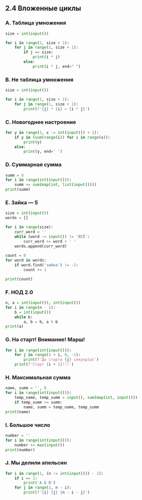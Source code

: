 ## 2.4 Вложенные циклы

### A. Таблица умножения
``` python
size = int(input())

for i in range(1, size + 1):
    for j in range(1, size + 1):
        if j == size:
            print(i * j)
        else:
            print(i * j, end=" ")
```

### B. Не таблица умножения
``` python
size = int(input())

for i in range(1, size + 1):
    for j in range(1, size + 1):
        print(f'{j} * {i} = {i * j}')
```

### C. Новогоднее настроение
``` python
for y in range(1, x := int(input()) + 1):
    if y in (sum(range(i)) for i in range(x)):
        print(y)
    else:
        print(y, end=' ')
```

### D. Суммарная сумма
``` python
summ = 0
for i in range(int(input())):
    summ += sum(map(int, list(input())))
print(summ)
```

### E. Зайка — 5
``` python
size = int(input())
words = []

for i in range(size):
    curr_word = ''
    while (word := input()) != 'ВСЁ':
        curr_word += word + ' '
    words.append(curr_word)
    
count = 0
for word in words:
    if word.find('зайка') != -1:
        count += 1

print(count)
```

### F. НОД 2.0
``` python
n, a = int(input()), int(input())
for i in range(n - 1):
    b = int(input())
    while b:
        a, b = b, a % b
print(a)
```

### G. На старт! Внимание! Марш!
``` python
for i in range(int(input())):
    for j in range(3 + i, 0, -1):
        print(f'До старта {j} секунд(ы)')
    print(f'Старт {i + 1}!!!')
```

### H. Максимальная сумма
``` python
name, summ = '', 0
for i in range(int(input())):
    temp_name, temp_summ = input(), sum(map(int, input()))
    if temp_summ >= summ:
        name, summ = temp_name, temp_summ
print(name)
```

### I. Большое число
``` python
number = ''
for i in range(int(input())):
    number += max(input())
print(number)
```

### J. Мы делили апельсин
``` python
for i in range(1, (n := int(input())) - 1):
    if i == 1:
        print('А Б В')
    for j in range(1, n - i):
        print(f'{i} {j} {n - i - j}')
```